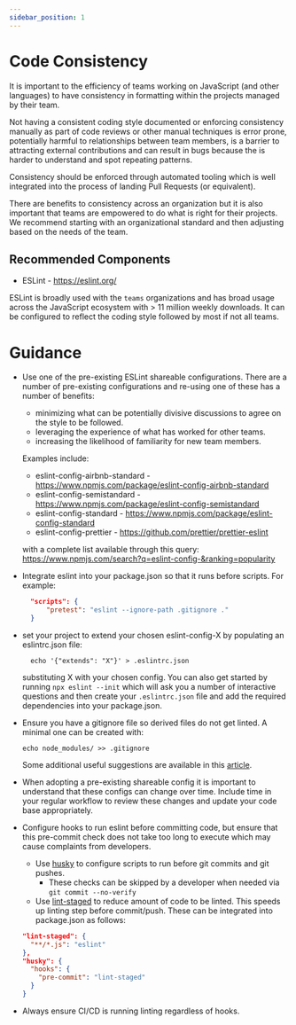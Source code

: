 ```yaml
---
sidebar_position: 1
---
```


# Code Consistency

It is important to the efficiency of teams working
on JavaScript (and other languages) to have consistency
in formatting within the projects managed by their team.

Not having a consistent coding style documented or enforcing
consistency manually as part of code reviews or
other manual techniques is error prone, potentially
harmful to relationships between team members,
is a barrier to attracting external contributions and can
result in bugs because the is harder to understand and spot
repeating patterns.

Consistency should be enforced through automated tooling
which is well integrated into the process of landing
Pull Requests (or equivalent).

There are benefits to consistency across an organization but
it is also important that teams are empowered to do what is
right for their projects. We recommend starting with an
organizational standard and then adjusting based on the
needs of the team.

## Recommended Components

- ESLint - https://eslint.org/

ESLint is broadly used with the `teams` organizations and has broad usage
across the JavaScript ecosystem with > 11 million weekly downloads.
It can be configured to reflect the coding style followed by most
if not all teams.

# Guidance

- Use one of the pre-existing ESLint shareable configurations. There are a number
  of pre-existing configurations and re-using one of these has a number
  of benefits:

  - minimizing what can be potentially divisive discussions to agree
    on the style to be followed.
  - leveraging the experience of what has worked for other teams.
  - increasing the likelihood of familiarity for new team members.

  Examples include:

  - eslint-config-airbnb-standard - https://www.npmjs.com/package/eslint-config-airbnb-standard
  - eslint-config-semistandard - https://www.npmjs.com/package/eslint-config-semistandard
  - eslint-config-standard - https://www.npmjs.com/package/eslint-config-standard
  - eslint-config-prettier - https://github.com/prettier/prettier-eslint

  with a complete list available through this query: https://www.npmjs.com/search?q=eslint-config-&ranking=popularity

- Integrate eslint into your package.json so that it runs before scripts. For example:

  ```json
    "scripts": {
        "pretest": "eslint --ignore-path .gitignore ."
    }
  ```

- set your project to extend your chosen eslint-config-X by populating an eslintrc.json file:

  ```
    echo '{"extends": "X"}' > .eslintrc.json
  ```

  substituting X with your chosen config. You can also get started by running `npx eslint --init` which
  will ask you a number of interactive questions and then create your `.eslintrc.json` file and add
  the required dependencies into your package.json.

- Ensure you have a gitignore file so derived files do not get linted. A minimal one can be
  created with:

  ```shell
  echo node_modules/ >> .gitignore
  ```

  Some additional useful suggestions are available in this
  [article](https://medium.com/the-node-js-collection/why-and-how-to-use-eslint-in-your-project-742d0bc61ed7).

- When adopting a pre-existing shareable config it is important to understand that these
  configs can change over time. Include time in your regular workflow to review these changes
  and update your code base appropriately.

- Configure hooks to run eslint before committing code, but ensure that this pre-commit check does not take too long to execute which may cause complaints from developers.

  - Use [husky](https://github.com/typicode/husky) to configure scripts to run before git commits and git pushes.
    - These checks can be skipped by a developer when needed via `git commit --no-verify`
  - Use [lint-staged](https://github.com/okonet/lint-staged) to reduce amount of code to be linted. This speeds up linting step before commit/push.
    These can be integrated into package.json as follows:

  ```json
  "lint-staged": {
    "**/*.js": "eslint"
  },
  "husky": {
    "hooks": {
      "pre-commit": "lint-staged"
    }
  }
  ```

- Always ensure CI/CD is running linting regardless of hooks.
